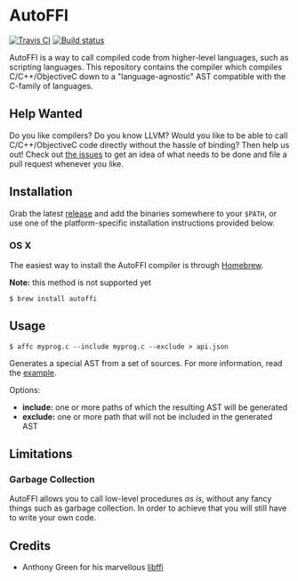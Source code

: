 AutoFFI
=======

[![Travis CI](https://travis-ci.org/AutoFFI/AutoFFI.svg?branch=master)](https://travis-ci.org/AutoFFI/AutoFFI) [![Build status](https://ci.appveyor.com/api/projects/status/9qug08mj43f6ytm9?svg=true)](https://ci.appveyor.com/project/samvv/autoffi)

AutoFFI is a way to call compiled code from higher-level languages, such as
scripting languages. This repository contains the compiler which compiles
C/C++/ObjectiveC down to a "language-agnostic" AST compatible with the C-family
of languages.

## Help Wanted

Do you like compilers? Do you know LLVM? Would you like to be able to call
C/C++/ObjectiveC code directly without the hassle of binding? Then help us out!
Check out [the issues](https://github.com/AutoFFI/AutoFFI/issues) to get an
idea of what needs to be done and file a pull request whenever you like.

## Installation

Grab the latest [release](https://github.com/AutoFFI/AutoFFI/releases) and add
the binaries somewhere to your `$PATH`, or use one of the platform-specific
installation instructions provided below.

### OS X

The easiest way to install the AutoFFI compiler is through [Homebrew](https://brew.sh/).

**Note:** this method is not supported yet

```
$ brew install autoffi
```

## Usage

```
$ affc myprog.c --include myprog.c --exclude > api.json
```

Generates a special AST from a set of sources. For more information, read the
[example](http://github.com/AutoFFI/AutoFFI/tree/master/example/).

Options:

 - **include:** one or more paths of which the resulting AST will be generated
 - **exclude:** one or more path that will not be included in the generated AST

## Limitations

### Garbage Collection

AutoFFI allows you to call low-level procedures _as is_, without any fancy
things such as garbage collection. In order to achieve that you will still have
to write your own code.

## Credits

 - Anthony Green for his marvellous [libffi](http://github.com/libffi/libffi)

